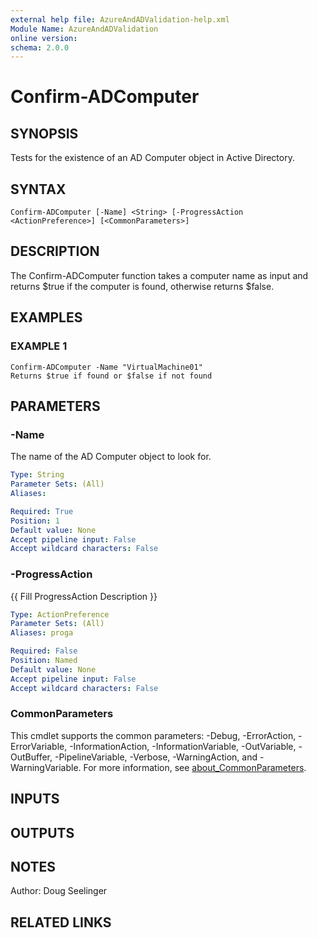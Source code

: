 ```yaml
---
external help file: AzureAndADValidation-help.xml
Module Name: AzureAndADValidation
online version:
schema: 2.0.0
---
```


# Confirm-ADComputer

## SYNOPSIS
Tests for the existence of an AD Computer object in Active Directory.

## SYNTAX

```
Confirm-ADComputer [-Name] <String> [-ProgressAction <ActionPreference>] [<CommonParameters>]
```

## DESCRIPTION
The Confirm-ADComputer function takes a computer name as input and returns $true if the computer is found, otherwise 
returns $false.

## EXAMPLES

### EXAMPLE 1
```
Confirm-ADComputer -Name "VirtualMachine01"
Returns $true if found or $false if not found
```

## PARAMETERS

### -Name
The name of the AD Computer object to look for.

```yaml
Type: String
Parameter Sets: (All)
Aliases:

Required: True
Position: 1
Default value: None
Accept pipeline input: False
Accept wildcard characters: False
```

### -ProgressAction
{{ Fill ProgressAction Description }}

```yaml
Type: ActionPreference
Parameter Sets: (All)
Aliases: proga

Required: False
Position: Named
Default value: None
Accept pipeline input: False
Accept wildcard characters: False
```

### CommonParameters
This cmdlet supports the common parameters: -Debug, -ErrorAction, -ErrorVariable, -InformationAction, -InformationVariable, -OutVariable, -OutBuffer, -PipelineVariable, -Verbose, -WarningAction, and -WarningVariable. For more information, see [about_CommonParameters](http://go.microsoft.com/fwlink/?LinkID=113216).

## INPUTS

## OUTPUTS

## NOTES
Author: Doug Seelinger

## RELATED LINKS
